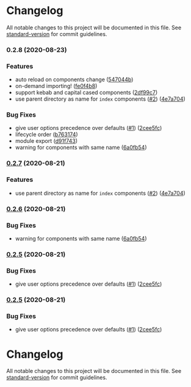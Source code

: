 # Changelog

All notable changes to this project will be documented in this file. See [standard-version](https://github.com/conventional-changelog/standard-version) for commit guidelines.

### 0.2.8 (2020-08-23)


### Features

* auto reload on components change ([547044b](https://github.com/antfu/vite-plugin-components/commit/547044b3c1e51d6967a2497dc9022555d13afbb9))
* on-demand importing! ([fe0f4b8](https://github.com/antfu/vite-plugin-components/commit/fe0f4b8c67d43234e220afa388042cf9a0a0583c))
* support kebab and capital cased components ([2df99c7](https://github.com/antfu/vite-plugin-components/commit/2df99c73d07d1ede5c17b250d74714efddba7a84))
* use parent directory as name for `index` components ([#2](https://github.com/antfu/vite-plugin-components/issues/2)) ([4e7a704](https://github.com/antfu/vite-plugin-components/commit/4e7a704182d705a59c2e5e680cedcf745b90c4c8))


### Bug Fixes

* give user options precedence over defaults ([#1](https://github.com/antfu/vite-plugin-components/issues/1)) ([2cee5fc](https://github.com/antfu/vite-plugin-components/commit/2cee5fc1d2d5a298ffd21d6ef0c732974670255e))
* lifecycle order ([b763174](https://github.com/antfu/vite-plugin-components/commit/b763174fcb1d1c6d42ad09e39295068364b4c9b1))
* module export ([d91f743](https://github.com/antfu/vite-plugin-components/commit/d91f7432959b62875088f2216ee602d83e2fcae5))
* warning for components with same name ([6a0fb54](https://github.com/antfu/vite-plugin-components/commit/6a0fb5463d98af32cff50f3e5925e18509b8eeb2))

### [0.2.7](https://github.com/antfu/vite-plugin-components/compare/v0.2.6...v0.2.7) (2020-08-21)


### Features

* use parent directory as name for `index` components ([#2](https://github.com/antfu/vite-plugin-components/issues/2)) ([4e7a704](https://github.com/antfu/vite-plugin-components/commit/4e7a704182d705a59c2e5e680cedcf745b90c4c8))

### [0.2.6](https://github.com/antfu/vite-plugin-components/compare/v0.2.5...v0.2.6) (2020-08-21)


### Bug Fixes

* warning for components with same name ([6a0fb54](https://github.com/antfu/vite-plugin-components/commit/6a0fb5463d98af32cff50f3e5925e18509b8eeb2))

### [0.2.5](https://github.com/antfu/vite-plugin-components/compare/v0.2.4...v0.2.5) (2020-08-21)


### Bug Fixes

* give user options precedence over defaults ([#1](https://github.com/antfu/vite-plugin-components/issues/1)) ([2cee5fc](https://github.com/antfu/vite-plugin-components/commit/2cee5fc1d2d5a298ffd21d6ef0c732974670255e))

### [0.2.5](https://github.com/antfu/vite-plugin-components/compare/v0.2.4...v0.2.5) (2020-08-21)


### Bug Fixes

* give user options precedence over defaults ([#1](https://github.com/antfu/vite-plugin-components/issues/1)) ([2cee5fc](https://github.com/antfu/vite-plugin-components/commit/2cee5fc1d2d5a298ffd21d6ef0c732974670255e))

# Changelog

All notable changes to this project will be documented in this file. See [standard-version](https://github.com/conventional-changelog/standard-version) for commit guidelines.
